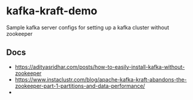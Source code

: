# kafka-kraft-demo
Sample kafka server configs for setting up a kafka cluster without zookeeper

##  Docs

- https://adityasridhar.com/posts/how-to-easily-install-kafka-without-zookeeper
- https://www.instaclustr.com/blog/apache-kafka-kraft-abandons-the-zookeeper-part-1-partitions-and-data-performance/
- 

